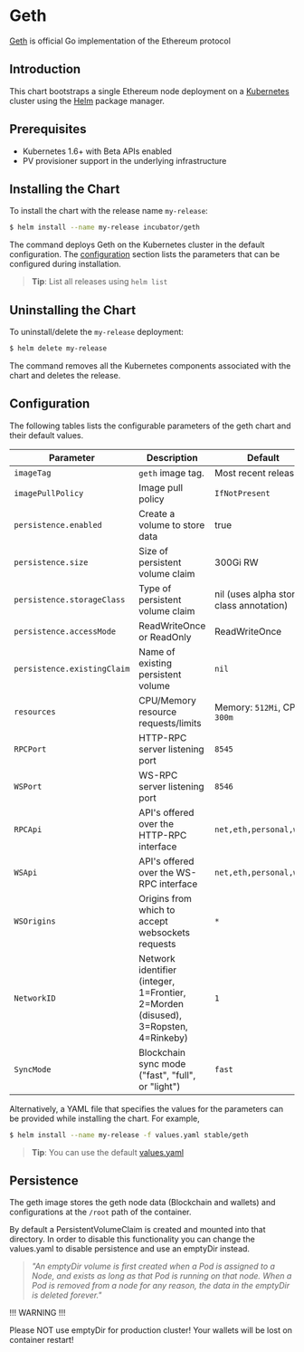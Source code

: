 # Geth

[Geth](https://geth.ethereum.org) is official Go implementation of the Ethereum protocol

## Introduction

This chart bootstraps a single Ethereum node deployment on a [Kubernetes](http://kubernetes.io) cluster using the [Helm](https://helm.sh) package manager.

## Prerequisites

- Kubernetes 1.6+ with Beta APIs enabled
- PV provisioner support in the underlying infrastructure

## Installing the Chart

To install the chart with the release name `my-release`:

```bash
$ helm install --name my-release incubator/geth
```

The command deploys Geth on the Kubernetes cluster in the default configuration.
The [configuration](#configuration) section lists the parameters that can be configured during installation.

> **Tip**: List all releases using `helm list`

## Uninstalling the Chart

To uninstall/delete the `my-release` deployment:

```bash
$ helm delete my-release
```

The command removes all the Kubernetes components associated with the chart and deletes the release.

## Configuration

The following tables lists the configurable parameters of the geth chart and their default values.

| Parameter                  | Description                        | Default                                                    |
| -----------------------    | ---------------------------------- | ---------------------------------------------------------- |
| `imageTag`                 | `geth` image tag.                  | Most recent release                                        |
| `imagePullPolicy`          | Image pull policy                  | `IfNotPresent`                                             |                                               |
| `persistence.enabled`      | Create a volume to store data      | true                                                       |
| `persistence.size`         | Size of persistent volume claim    | 300Gi RW                                                    |
| `persistence.storageClass` | Type of persistent volume claim    | nil  (uses alpha storage class annotation)                 |
| `persistence.accessMode`   | ReadWriteOnce or ReadOnly          | ReadWriteOnce                                              |
| `persistence.existingClaim`| Name of existing persistent volume | `nil`                                                      |
| `resources`                | CPU/Memory resource requests/limits| Memory: `512Mi`, CPU: `300m`                               |
| `RPCPort`                  | HTTP-RPC server listening port     | `8545`                                                     |
| `WSPort`                   | WS-RPC server listening port       | `8546`                                                     |
| `RPCApi`                   | API's offered over the HTTP-RPC interface | `net,eth,personal,web3`                             |
| `WSApi`                    | API's offered over the WS-RPC interface   | `net,eth,personal,web3`                             |
| `WSOrigins`                | Origins from which to accept websockets requests   | `*`                                        |
| `NetworkID`                |  Network identifier (integer, 1=Frontier, 2=Morden (disused), 3=Ropsten, 4=Rinkeby) | `1`       |
| `SyncMode`                 | Blockchain sync mode ("fast", "full", or "light")     | `fast`                                  |


Alternatively, a YAML file that specifies the values for the parameters can be provided while installing the chart. For example,

```bash
$ helm install --name my-release -f values.yaml stable/geth
```

> **Tip**: You can use the default [values.yaml](values.yaml)

## Persistence

The geth image stores the geth node data (Blockchain and wallets) and configurations at the `/root` path of the container.

By default a PersistentVolumeClaim is created and mounted into that directory. In order to disable this functionality
you can change the values.yaml to disable persistence and use an emptyDir instead.

> *"An emptyDir volume is first created when a Pod is assigned to a Node, and exists as long as that Pod is running on that node. When a Pod is removed from a node for any reason, the data in the emptyDir is deleted forever."*

!!! WARNING !!!

Please NOT use emptyDir for production cluster! Your wallets will be lost on container restart!